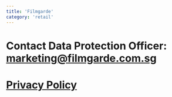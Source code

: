 ```yaml
---
title: 'Filmgarde'
category: 'retail'
---
```


# Contact Data Protection Officer: marketing@filmgarde.com.sg

# [Privacy Policy](https://fgcineplex.com.sg/webpage/privacy-policy)
